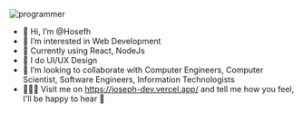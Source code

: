 ![programmer](https://user-images.githubusercontent.com/112525937/205791225-57ae24b4-36e6-4082-b20e-7388cb82ad12.gif)

- 👋 Hi, I’m @Hosefh
- 👀 I’m interested in Web Development
- 🌱 Currently using React, NodeJs
- 📱 I do UI/UX Design
- 💞️ I’m looking to collaborate with Computer Engineers, Computer Scientist, Software Engineers, Information Technologists
- 👨🏻‍💻 Visit me on https://joseph-dev.vercel.app/ and tell me how you feel, I'll be happy to hear 🫡

<!---
Hosefh/Hosefh is a ✨ special ✨ repository because its `README.md` (this file) appears on your GitHub profile.
You can click the Preview link to take a look at your changes.
--->
